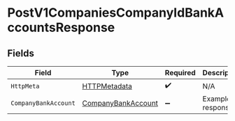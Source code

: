 # PostV1CompaniesCompanyIdBankAccountsResponse


## Fields

| Field                                                               | Type                                                                | Required                                                            | Description                                                         |
| ------------------------------------------------------------------- | ------------------------------------------------------------------- | ------------------------------------------------------------------- | ------------------------------------------------------------------- |
| `HttpMeta`                                                          | [HTTPMetadata](../../Models/Components/HTTPMetadata.md)             | :heavy_check_mark:                                                  | N/A                                                                 |
| `CompanyBankAccount`                                                | [CompanyBankAccount](../../Models/Components/CompanyBankAccount.md) | :heavy_minus_sign:                                                  | Example response                                                    |